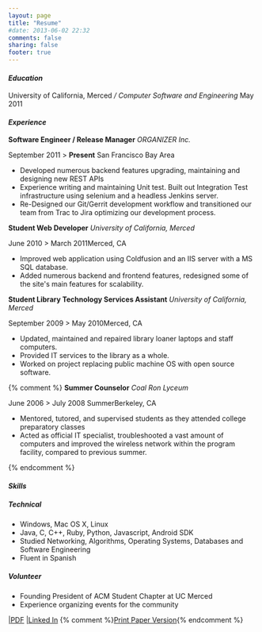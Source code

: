 ```yaml
---
layout: page
title: "Resume"
#date: 2013-06-02 22:32
comments: false
sharing: false
footer: true
---
```

<div class="only-print" style="display: none;">
	Leo Ivan Aguayo
	</div>
<div class="row-fluid" id="education">
	<h4><em>Education</em></h4>
	<p class="shifted">University of California, Merced 
		<span class="text-center"><em> / Computer Software and Engineering</em></span>
		<span class="muted pull-right">May 2011</span>
	</p>
</div>
<div class="row-fluid"id="experience">
	<div class="resume-header"><h4><em>Experience</em></h4></div>
	<div class="shifted">
		<strong>Software Engineer / Release Manager</strong>
		<span class=" pull-right "><em>ORGANIZER Inc.</em></span>
		<p>September 2011 > <strong>Present</strong> <span class="pull-right">San Francisco Bay Area</span></p>
		<ul>
		<li>
			Developed numerous backend features upgrading, maintaining and designing new REST APIs
		</li>
		<li>
			Experience writing and maintaining Unit test. Built out Integration Test infrastructure using selenium and a headless Jenkins server.
		</li>
		<li>
			Re-Designed our Git/Gerrit development workflow and transitioned our team from Trac to Jira optimizing our development process.
		</li>
		</ul>
		<strong>Student Web Developer</strong>
		<span class="pull-right "><em>University of California, Merced</em></span>
		<p>June 2010 > March 2011<span class="pull-right">Merced, CA</span></p>
		<ul>
			<li>
				Improved web application using Coldfusion and an IIS server with a MS SQL database.
			</li>
			<li>
				Added numerous backend and frontend features, redesigned some of the site's main features for scalability.
			</li>
		</ul>
		<strong>Student Library Technology Services Assistant</strong>
		<span class="pull-right "><em>University of California, Merced</em></span>
		<p>September 2009 > May 2010<span class="pull-right">Merced, CA</span></p>
		<ul>
			<li>
				Updated, maintained and repaired library loaner laptops and staff computers.
			</li>
			<li>
				Provided IT services to the library as a whole. 
			</li>
			<li>
				Worked on project replacing public machine OS with open source software. 
			</li>
		</ul>
		{% comment %}
		<strong>Summer Counselor</strong>
		<span class="large pull-right "><em>Coal Ron Lyceum</em></span>
		<p>June 2006 > July 2008 Summer<span class="pull-right">Berkeley, CA</span></p>
		<ul>
			<li>Mentored, tutored, and supervised students as they attended college preparatory classes</li>
			<li>Acted as official IT specialist, troubleshooted a vast amount of computers and improved the wireless network within the program facility, compared to previous summer.</li>
		</ul>
		{% endcomment %}</div>
</div>
<div  class="row-fluid" id="skills">	
	<h4><em>Skills</em></h4>
	<div class="shifted">
		<div class="span6">
			<h5>Technical</h5>
				<ul>
					<li>
						Windows, Mac OS X, Linux
					</li>
					<li>
						Java, C, C++, Ruby, Python, Javascript, Android SDK
					</li>
					<li>
						Studied Networking, Algorithms, Operating Systems, Databases and Software Engineering
					</li>
					<li>
						Fluent in Spanish
					</li>
				</ul>
		</div>
		<div class="span6">
			<h5>Volunteer</h5>
				<ul>
					<li>Founding President of ACM Student Chapter at UC Merced</li>
					<li>Experience organizing events for the community</li>
				</ul>
		</div>
	</div>
</div>
<div class="row-fluid" id="extras">
	<a href="resume.pdf" target="_blank" class="btn print-preview" ><i class="icon-print"></i>|PDF</a>
	<a class="btn" href="http://www.linkedin.com/pub/leo-ivan-aguayo/22/59b/301"><i class="icon-user"></i>|Linked In</a>
	{% comment %}<a href="javascript:window.print()"class="btn print-preview" ><i class="icon-print"></i>Print Paper Version</a>{% endcomment %}
</div>